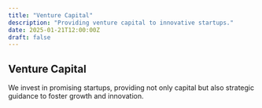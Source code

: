 ```yaml
---
title: "Venture Capital"
description: "Providing venture capital to innovative startups."
date: 2025-01-21T12:00:00Z
draft: false
---
```


## Venture Capital

We invest in promising startups, providing not only capital but also strategic guidance to foster growth and innovation.
